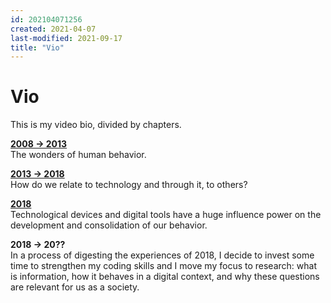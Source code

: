 ```yaml
---
id: 202104071256
created: 2021-04-07
last-modified: 2021-09-17
title: "Vio"
---
```

# Vio

This is my video bio, divided by chapters.

[**2008 → 2013**](202104081542)  
The wonders of human behavior.  

[**2013 → 2018**](202104081543)  
How do we relate to technology and through it, to others?  

[**2018**](202104081544)  
Technological devices and digital tools have a huge influence power on the development and consolidation of our behavior.  

**2018 → 20??**  
In a process of digesting the experiences of 2018, I decide to invest some time to strengthen my coding skills and I move my focus to research: what is information, how it behaves in a digital context, and why these questions are relevant for us as a society. 

